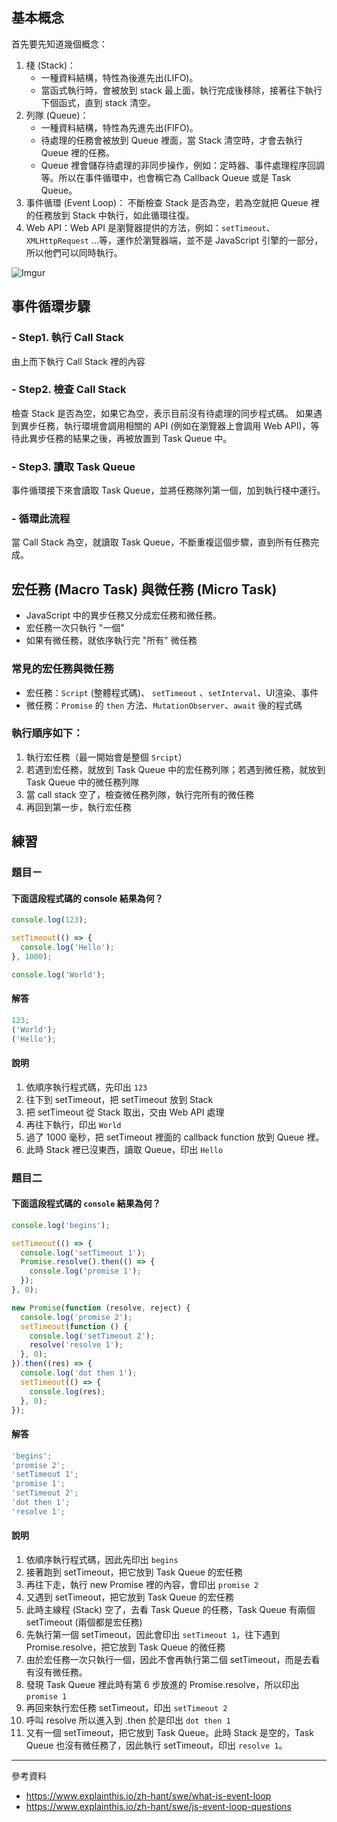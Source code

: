 ## 基本概念

首先要先知道幾個概念：

1. 棧 (Stack)：
   - 一種資料結構，特性為後進先出(LIFO)。
   - 當函式執行時，會被放到 stack 最上面，執行完成後移除，接著往下執行下個函式，直到 stack 清空。
2. 列隊 (Queue)：
   - 一種資料結構，特性為先進先出(FIFO)。
   - 待處理的任務會被放到 Queue 裡面，當 Stack 清空時，才會去執行 Queue 裡的任務。
   - Queue 裡會儲存待處理的非同步操作，例如：定時器、事件處理程序回調等。所以在事件循環中，也會稱它為 Callback Queue 或是 Task Queue。
3. 事件循環 (Event Loop)：
   不斷檢查 Stack 是否為空，若為空就把 Queue 裡的任務放到 Stack 中執行，如此循環往復。
4. Web API：Web API 是瀏覽器提供的方法，例如：`setTimeout`、`XMLHttpRequest` ...等，運作於瀏覽器端，並不是 JavaScript 引擎的一部分，所以他們可以同時執行。

![Imgur](https://i.imgur.com/0EyLg6m.jpg)

## 事件循環步驟

### - Step1. 執行 Call Stack

由上而下執行 Call Stack 裡的內容

### - Step2. 檢查 Call Stack

檢查 Stack 是否為空，如果它為空，表示目前沒有待處理的同步程式碼。
如果遇到異步任務，執行環境會調用相關的 API (例如在瀏覽器上會調用 Web API)，等待此異步任務的結果之後，再被放置到 Task Queue 中。

### - Step3. 讀取 Task Queue

事件循環接下來會讀取 Task Queue，並將任務隊列第一個，加到執行棧中運行。

### - 循環此流程

當 Call Stack 為空，就讀取 Task Queue，不斷重複這個步驟，直到所有任務完成。

## 宏任務 (Macro Task) 與微任務 (Micro Task)

- JavaScript 中的異步任務又分成宏任務和微任務。
- 宏任務一次只執行 "一個"
- 如果有微任務，就依序執行完 "所有" 微任務

### 常見的宏任務與微任務

- 宏任務：`Script` (整體程式碼)、 `setTimeout` 、`setInterval`、UI渲染、事件
- 微任務：`Promise` 的 `then` 方法、`MutationObserver`、`await` 後的程式碼

### 執行順序如下：

1. 執行宏任務（最一開始會是整個 `Srcipt`）
2. 若遇到宏任務，就放到 Task Queue 中的宏任務列隊；若遇到微任務，就放到 Task Queue 中的微任務列隊
3. 當 call stack 空了，檢查微任務列隊，執行完所有的微任務
4. 再回到第一步，執行宏任務

## 練習

### 題目ㄧ

#### 下面這段程式碼的 console 結果為何？

```javascript
console.log(123);

setTimeout(() => {
  console.log('Hello');
}, 1000);

console.log('World');
```

#### 解答

```javascript
123;
('World');
('Hello');
```

#### 說明

1. 依順序執行程式碼，先印出 `123`
2. 往下到 setTimeout，把 setTimeout 放到 Stack
3. 把 setTimeout 從 Stack 取出，交由 Web API 處理
4. 再往下執行，印出 `World`
5. 過了 1000 毫秒，把 setTimeout 裡面的 callback function 放到 Queue 裡。
6. 此時 Stack 裡已沒東西，讀取 Queue，印出 `Hello`

### 題目二

#### 下面這段程式碼的 `console` 結果為何？

```javascript
console.log('begins');

setTimeout(() => {
  console.log('setTimeout 1');
  Promise.resolve().then(() => {
    console.log('promise 1');
  });
}, 0);

new Promise(function (resolve, reject) {
  console.log('promise 2');
  setTimeout(function () {
    console.log('setTimeout 2');
    resolve('resolve 1');
  }, 0);
}).then((res) => {
  console.log('dot then 1');
  setTimeout(() => {
    console.log(res);
  }, 0);
});
```

#### 解答

```javascript
'begins';
'promise 2';
'setTimeout 1';
'promise 1';
'setTimeout 2';
'dot then 1';
'resolve 1';
```

#### 說明

1. 依順序執行程式碼，因此先印出 `begins`
2. 接著跑到 setTimeout，把它放到 Task Queue 的宏任務
3. 再往下走，執行 new Promise 裡的內容，會印出 `promise 2`
4. 又遇到 setTimeout，把它放到 Task Queue 的宏任務
5. 此時主線程 (Stack) 空了，去看 Task Queue 的任務，Task Queue 有兩個 setTimeout (兩個都是宏任務)
6. 先執行第一個 setTimeout，因此會印出 `setTimeout 1`，往下遇到 Promise.resolve，把它放到 Task Queue 的微任務
7. 由於宏任務一次只執行一個，因此不會再執行第二個 setTimeout，而是去看有沒有微任務。
8. 發現 Task Queue 裡此時有第 6 步放進的 Promise.resolve，所以印出 `promise 1`
9. 再回來執行宏任務 setTimeout，印出 `setTimeout 2`
10. 呼叫 resolve 所以進入到 .then 於是印出 `dot then 1`
11. 又有一個 setTimeout，把它放到 Task Queue。此時 Stack 是空的，Task Queue 也沒有微任務了，因此執行 setTimeout，印出 `resolve 1`。

---

參考資料

- https://www.explainthis.io/zh-hant/swe/what-is-event-loop
- https://www.explainthis.io/zh-hant/swe/js-event-loop-questions
